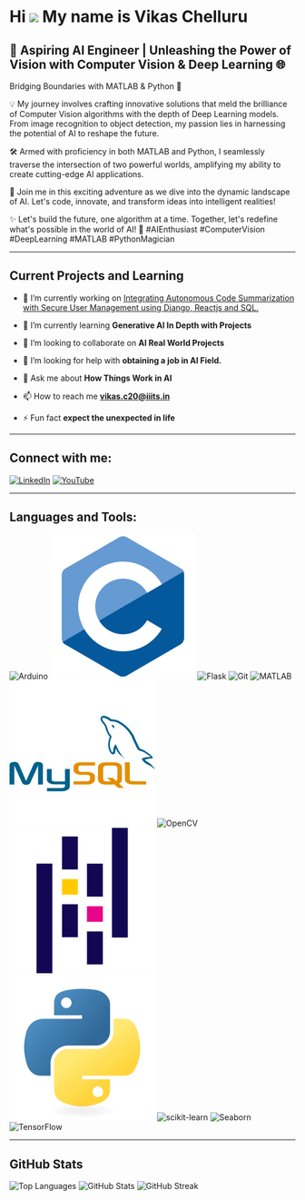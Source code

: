 # Hi ![](https://user-images.githubusercontent.com/18350557/176309783-0785949b-9127-417c-8b55-ab5a4333674e.gif) My name is Vikas Chelluru

🚀 Aspiring AI Engineer | Unleashing the Power of Vision with Computer Vision & Deep Learning 🌐 
--------------------------------------
Bridging Boundaries with MATLAB & Python 🐍

💡 My journey involves crafting innovative solutions that meld the brilliance of Computer Vision algorithms with the depth of Deep Learning models. From image recognition to object detection, my passion lies in harnessing the potential of AI to reshape the future.

🛠️ Armed with proficiency in both MATLAB and Python, I seamlessly traverse the intersection of two powerful worlds, amplifying my ability to create cutting-edge AI applications.

🌈 Join me in this exciting adventure as we dive into the dynamic landscape of AI. Let's code, innovate, and transform ideas into intelligent realities!

✨ Let's build the future, one algorithm at a time. Together, let's redefine what's possible in the world of AI! 🚀 #AIEnthusiast #ComputerVision #DeepLearning #MATLAB #PythonMagician

---

## Current Projects and Learning

- 🔭 I’m currently working on [Integrating Autonomous Code Summarization with Secure User Management using Django, Reactjs and SQL.](http://github.com/Vikas-ABD/tello_drone_controlled_and_simulation_objectdetection_using_simulink.git)

- 🌱 I’m currently learning **Generative AI In Depth with Projects**

- 👯 I’m looking to collaborate on **AI Real World Projects**

- 🤝 I’m looking for help with **obtaining a job in AI Field.**

- 💬 Ask me about **How Things Work in AI**

- 📫 How to reach me **vikas.c20@iiits.in**

- ⚡ Fun fact **expect the unexpected in life**

---

## Connect with me:

[![LinkedIn](https://raw.githubusercontent.com/rahuldkjain/github-profile-readme-generator/master/src/images/icons/Social/linked-in-alt.svg)](https://linkedin.com/in/vikas-chelluru-12174a24a/)
[![YouTube](https://raw.githubusercontent.com/rahuldkjain/github-profile-readme-generator/master/src/images/icons/Social/youtube.svg)](https://www.youtube.com/c/geniusviewtelugu1440)

---

## Languages and Tools:

![Arduino](https://cdn.worldvectorlogo.com/logos/arduino-1.svg)
![C](https://raw.githubusercontent.com/devicons/devicon/master/icons/c/c-original.svg)
![Flask](https://www.vectorlogo.zone/logos/pocoo_flask/pocoo_flask-icon.svg)
![Git](https://www.vectorlogo.zone/logos/git-scm/git-scm-icon.svg)
![MATLAB](https://upload.wikimedia.org/wikipedia/commons/2/21/Matlab_Logo.png)
![MySQL](https://raw.githubusercontent.com/devicons/devicon/master/icons/mysql/mysql-original-wordmark.svg)
![OpenCV](https://www.vectorlogo.zone/logos/opencv/opencv-icon.svg)
![Pandas](https://raw.githubusercontent.com/devicons/devicon/2ae2a900d2f041da66e950e4d48052658d850630/icons/pandas/pandas-original.svg)
![Python](https://raw.githubusercontent.com/devicons/devicon/master/icons/python/python-original.svg)
![scikit-learn](https://upload.wikimedia.org/wikipedia/commons/0/05/Scikit_learn_logo_small.svg)
![Seaborn](https://seaborn.pydata.org/_images/logo-mark-lightbg.svg)
![TensorFlow](https://www.vectorlogo.zone/logos/tensorflow/tensorflow-icon.svg)

---

## GitHub Stats

![Top Languages](https://github-readme-stats.vercel.app/api/top-langs?username=vikas-abd&show_icons=true&locale=en&layout=compact)
![GitHub Stats](https://github-readme-stats.vercel.app/api?username=vikas-abd&show_icons=true&locale=en)
![GitHub Streak](https://github-readme-streak-stats.herokuapp.com/?user=vikas-abd)


